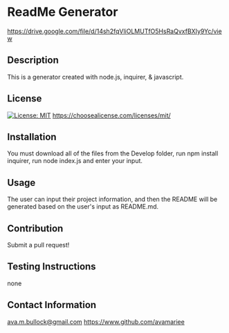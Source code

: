 # ReadMe Generator

https://drive.google.com/file/d/14sh2fqVliOLMUTfO5HsRaQvxfBXIy9Yc/view

## Description 
This is a generator created with node.js, inquirer, & javascript.

## License 
[![License: MIT](https://img.shields.io/badge/License-MIT-yellow.svg)](https://opensource.org/licenses/MIT)
https://choosealicense.com/licenses/mit/

## Installation
You must download all of the files from the Develop folder, run npm install inquirer, run node index.js and enter your input. 

## Usage
The user can input their project information, and then the README will be generated based on the user's input as README.md.

## Contribution
Submit a pull request!

## Testing Instructions
none

## Contact Information
ava.m.bullock@gmail.com
https://www.github.com/avamariee




